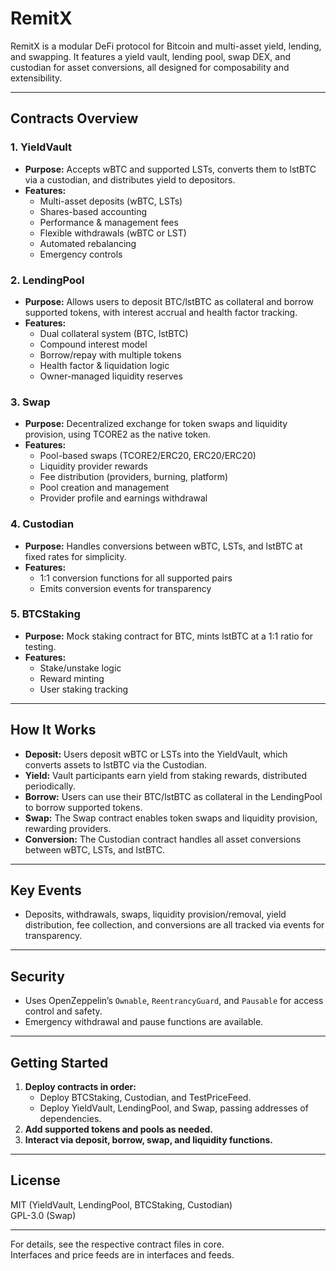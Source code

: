 # RemitX 

RemitX is a modular DeFi protocol for Bitcoin and multi-asset yield, lending, and swapping. It features a yield vault, lending pool, swap DEX, and custodian for asset conversions, all designed for composability and extensibility.

---

## Contracts Overview

### 1. YieldVault

- **Purpose:** Accepts wBTC and supported LSTs, converts them to lstBTC via a custodian, and distributes yield to depositors.
- **Features:**  
  - Multi-asset deposits (wBTC, LSTs)
  - Shares-based accounting
  - Performance & management fees
  - Flexible withdrawals (wBTC or LST)
  - Automated rebalancing
  - Emergency controls

### 2. LendingPool

- **Purpose:** Allows users to deposit BTC/lstBTC as collateral and borrow supported tokens, with interest accrual and health factor tracking.
- **Features:**  
  - Dual collateral system (BTC, lstBTC)
  - Compound interest model
  - Borrow/repay with multiple tokens
  - Health factor & liquidation logic
  - Owner-managed liquidity reserves

### 3. Swap

- **Purpose:** Decentralized exchange for token swaps and liquidity provision, using TCORE2 as the native token.
- **Features:**  
  - Pool-based swaps (TCORE2/ERC20, ERC20/ERC20)
  - Liquidity provider rewards
  - Fee distribution (providers, burning, platform)
  - Pool creation and management
  - Provider profile and earnings withdrawal

### 4. Custodian

- **Purpose:** Handles conversions between wBTC, LSTs, and lstBTC at fixed rates for simplicity.
- **Features:**  
  - 1:1 conversion functions for all supported pairs
  - Emits conversion events for transparency

### 5. BTCStaking

- **Purpose:** Mock staking contract for BTC, mints lstBTC at a 1:1 ratio for testing.
- **Features:**  
  - Stake/unstake logic
  - Reward minting
  - User staking tracking

---

## How It Works

- **Deposit:** Users deposit wBTC or LSTs into the YieldVault, which converts assets to lstBTC via the Custodian.
- **Yield:** Vault participants earn yield from staking rewards, distributed periodically.
- **Borrow:** Users can use their BTC/lstBTC as collateral in the LendingPool to borrow supported tokens.
- **Swap:** The Swap contract enables token swaps and liquidity provision, rewarding providers.
- **Conversion:** The Custodian contract handles all asset conversions between wBTC, LSTs, and lstBTC.

---

## Key Events

- Deposits, withdrawals, swaps, liquidity provision/removal, yield distribution, fee collection, and conversions are all tracked via events for transparency.

---

## Security

- Uses OpenZeppelin’s `Ownable`, `ReentrancyGuard`, and `Pausable` for access control and safety.
- Emergency withdrawal and pause functions are available.

---

## Getting Started

1. **Deploy contracts in order:**  
   - Deploy BTCStaking, Custodian, and TestPriceFeed.
   - Deploy YieldVault, LendingPool, and Swap, passing addresses of dependencies.
2. **Add supported tokens and pools as needed.**
3. **Interact via deposit, borrow, swap, and liquidity functions.**

---

## License

MIT (YieldVault, LendingPool, BTCStaking, Custodian)  
GPL-3.0 (Swap)

---

For details, see the respective contract files in core.  
Interfaces and price feeds are in interfaces and feeds.
